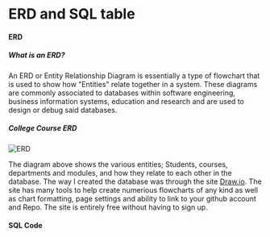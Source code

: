# ERD and SQL table

#### ERD
##### What is an ERD?
An ERD or Entity Relationship Diagram is essentially a type of flowchart that is used to show how "Entities" relate together in a system. These diagrams are commonly associated to databases within software engineering, business information systems, education and research and are used to design or debug said databases.

##### College Course ERD
![ERD](https://github.com/LBruni98/ERD-and-SQL-table/blob/master/ERD%20Diagram.jpg)

The diagram above shows the various entities; Students, courses, departments and modules, and how they relate to each other in the database.
The way I created the database was through the site [Draw.io]. The site has many tools to help create numerious flowcharts of any kind as well as chart formatting, page settings and ability to link to your github account and Repo. The site is entirely free without having to sign up.

[Draw.io]: https://www.draw.io
#### SQL Code
